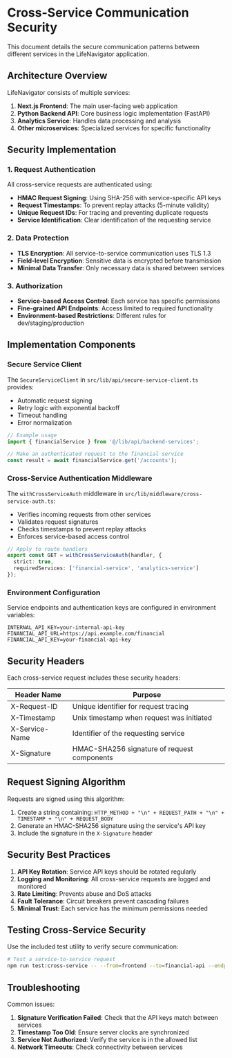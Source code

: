 # Cross-Service Communication Security

This document details the secure communication patterns between different services in the LifeNavigator application.

## Architecture Overview

LifeNavigator consists of multiple services:

1. **Next.js Frontend**: The main user-facing web application
2. **Python Backend API**: Core business logic implementation (FastAPI)
3. **Analytics Service**: Handles data processing and analysis
4. **Other microservices**: Specialized services for specific functionality

## Security Implementation

### 1. Request Authentication

All cross-service requests are authenticated using:

- **HMAC Request Signing**: Using SHA-256 with service-specific API keys
- **Request Timestamps**: To prevent replay attacks (5-minute validity)
- **Unique Request IDs**: For tracing and preventing duplicate requests
- **Service Identification**: Clear identification of the requesting service

### 2. Data Protection

- **TLS Encryption**: All service-to-service communication uses TLS 1.3
- **Field-level Encryption**: Sensitive data is encrypted before transmission
- **Minimal Data Transfer**: Only necessary data is shared between services

### 3. Authorization

- **Service-based Access Control**: Each service has specific permissions
- **Fine-grained API Endpoints**: Access limited to required functionality
- **Environment-based Restrictions**: Different rules for dev/staging/production

## Implementation Components

### Secure Service Client

The `SecureServiceClient` in `src/lib/api/secure-service-client.ts` provides:

- Automatic request signing
- Retry logic with exponential backoff
- Timeout handling
- Error normalization

```typescript
// Example usage
import { financialService } from '@/lib/api/backend-services';

// Make an authenticated request to the financial service
const result = await financialService.get('/accounts');
```

### Cross-Service Authentication Middleware

The `withCrossServiceAuth` middleware in `src/lib/middleware/cross-service-auth.ts`:

- Verifies incoming requests from other services
- Validates request signatures
- Checks timestamps to prevent replay attacks
- Enforces service-based access control

```typescript
// Apply to route handlers
export const GET = withCrossServiceAuth(handler, {
  strict: true,
  requiredServices: ['financial-service', 'analytics-service']
});
```

### Environment Configuration

Service endpoints and authentication keys are configured in environment variables:

```
INTERNAL_API_KEY=your-internal-api-key
FINANCIAL_API_URL=https://api.example.com/financial
FINANCIAL_API_KEY=your-financial-api-key
```

## Security Headers

Each cross-service request includes these security headers:

| Header Name | Purpose |
|-------------|---------|
| X-Request-ID | Unique identifier for request tracing |
| X-Timestamp | Unix timestamp when request was initiated |
| X-Service-Name | Identifier of the requesting service |
| X-Signature | HMAC-SHA256 signature of request components |

## Request Signing Algorithm

Requests are signed using this algorithm:

1. Create a string containing: `HTTP_METHOD + "\n" + REQUEST_PATH + "\n" + TIMESTAMP + "\n" + REQUEST_BODY`
2. Generate an HMAC-SHA256 signature using the service's API key
3. Include the signature in the `X-Signature` header

## Security Best Practices

1. **API Key Rotation**: Service API keys should be rotated regularly
2. **Logging and Monitoring**: All cross-service requests are logged and monitored
3. **Rate Limiting**: Prevents abuse and DoS attacks
4. **Fault Tolerance**: Circuit breakers prevent cascading failures
5. **Minimal Trust**: Each service has the minimum permissions needed

## Testing Cross-Service Security

Use the included test utility to verify secure communication:

```bash
# Test a service-to-service request
npm run test:cross-service -- --from=frontend --to=financial-api --endpoint=/health-check
```

## Troubleshooting

Common issues:

1. **Signature Verification Failed**: Check that the API keys match between services
2. **Timestamp Too Old**: Ensure server clocks are synchronized
3. **Service Not Authorized**: Verify the service is in the allowed list
4. **Network Timeouts**: Check connectivity between services
